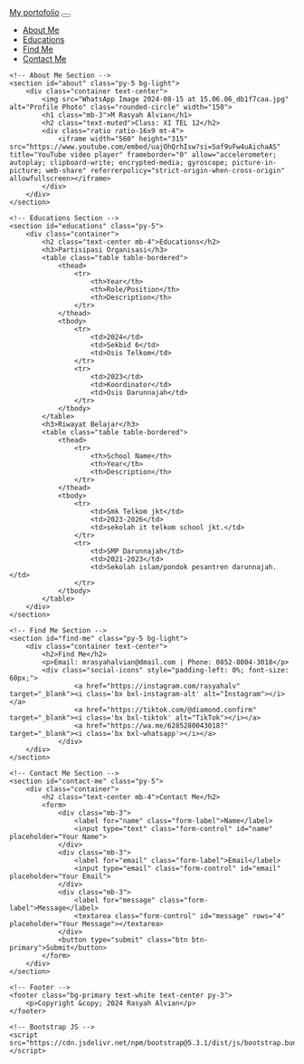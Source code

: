 <!DOCTYPE html>
<html lang="en">

<head>
    <meta charset="UTF-8">
    <meta name="viewport" content="width=device-width, initial-scale=1.0">
    <title>My Portofolio</title>
    <!-- Bootstrap CSS -->
    <link href="https://cdn.jsdelivr.net/npm/bootstrap@5.3.1/dist/css/bootstrap.min.css" rel="stylesheet">
    <link href='https://unpkg.com/boxicons@2.1.4/css/boxicons.min.css' rel='stylesheet'>

</head>

<body>
    <!-- Header (Navigation Bar) -->
    <nav class="navbar navbar-expand-lg navbar-dark bg-primary">
        <div class="container">
            <a class="navbar-brand" href="#">My portofolio</a>
            <button class="navbar-toggler" type="button" data-bs-toggle="collapse" data-bs-target="#navbarNav">
                <span class="navbar-toggler-icon"></span>
            </button>
            <div class="collapse navbar-collapse" id="navbarNav">
                <ul class="navbar-nav ms-auto">
                    <li class="nav-item"><a class="nav-link" href="#about">About Me</a></li>
                    <li class="nav-item"><a class="nav-link" href="#educations">Educations</a></li>
                    <li class="nav-item"><a class="nav-link" href="#find-me">Find Me</a></li>
                    <li class="nav-item"><a class="nav-link" href="#contact-me">Contact Me</a></li>
                </ul>
            </div>
        </div>
    </nav>

    <!-- About Me Section -->
    <section id="about" class="py-5 bg-light">
        <div class="container text-center">
            <img src="WhatsApp Image 2024-08-15 at 15.06.06_db1f7caa.jpg" alt="Profile Photo" class="rounded-circle" width="150">
            <h1 class="mb-3">M Rasyah Alvian</h1>
            <h2 class="text-muted">Class: XI TEL 12</h2>
            <div class="ratio ratio-16x9 mt-4">
                <iframe width="560" height="315" src="https://www.youtube.com/embed/uajOhQrhIsw?si=Saf9uFw4uAichaAS" title="YouTube video player" frameborder="0" allow="accelerometer; autoplay; clipboard-write; encrypted-media; gyroscope; picture-in-picture; web-share" referrerpolicy="strict-origin-when-cross-origin" allowfullscreen></iframe>
            </div>
        </div>
    </section>

    <!-- Educations Section -->
    <section id="educations" class="py-5">
        <div class="container">
            <h2 class="text-center mb-4">Educations</h2>
            <h3>Partisipasi Organisasi</h3>
            <table class="table table-bordered">
                <thead>
                    <tr>
                        <th>Year</th>
                        <th>Role/Position</th>
                        <th>Description</th>
                    </tr>
                </thead>
                <tbody>
                    <tr>
                        <td>2024</td>
                        <td>Sekbid 6</td>
                        <td>Osis Telkom</td>
                    </tr>
                    <tr>
                        <td>2023</td>
                        <td>Koordinator</td>
                        <td>Osis Darunnajah</td>
                    </tr>
                </tbody>
            </table>
            <h3>Riwayat Belajar</h3>
            <table class="table table-bordered">
                <thead>
                    <tr>
                        <th>School Name</th>
                        <th>Year</th>
                        <th>Description</th>
                    </tr>
                </thead>
                <tbody>
                    <tr>
                        <td>Smk Telkom jkt</td>
                        <td>2023-2026</td>
                        <td>sekolah it telkom school jkt.</td>
                    </tr>
                    <tr>
                        <td>SMP Darunnajah</td>
                        <td>2021-2023</td>
                        <td>Sekolah islam/pondok pesantren darunnajah.</td>
                    </tr>
                </tbody>
            </table>
        </div>
    </section>

    <!-- Find Me Section -->
    <section id="find-me" class="py-5 bg-light">
        <div class="container text-center">
            <h2>Find Me</h2>
            <p>Email: mrasyahalvian@dmail.com | Phone: 0852-8004-3018</p>
            <div class="social-icons" style="padding-left: 0%; font-size: 60px;">
                    <a href="https://instagram.com/rasyahalv" target="_blank"><i class='bx bxl-instagram-alt' alt="Instagram"></i></a>
                    <a href="https://tiktok.com/@diamond.confirm" target="_blank"><i class='bx bxl-tiktok' alt="TikTok"></i></a>
                    <a href="https://wa.me/6285280043018?" target="_blank"><i class='bx bxl-whatsapp'></i></a>
                </div>
        </div>
    </section>

    <!-- Contact Me Section -->
    <section id="contact-me" class="py-5">
        <div class="container">
            <h2 class="text-center mb-4">Contact Me</h2>
            <form>
                <div class="mb-3">
                    <label for="name" class="form-label">Name</label>
                    <input type="text" class="form-control" id="name" placeholder="Your Name">
                </div>
                <div class="mb-3">
                    <label for="email" class="form-label">Email</label>
                    <input type="email" class="form-control" id="email" placeholder="Your Email">
                </div>
                <div class="mb-3">
                    <label for="message" class="form-label">Message</label>
                    <textarea class="form-control" id="message" rows="4" placeholder="Your Message"></textarea>
                </div>
                <button type="submit" class="btn btn-primary">Submit</button>
            </form>
        </div>
    </section>

    <!-- Footer -->
    <footer class="bg-primary text-white text-center py-3">
        <p>Copyright &copy; 2024 Rasyah Alvian</p>
    </footer>

    <!-- Bootstrap JS -->
    <script src="https://cdn.jsdelivr.net/npm/bootstrap@5.3.1/dist/js/bootstrap.bundle.min.js"></script>
</body>

</html>
